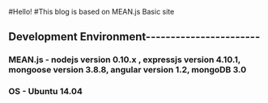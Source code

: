 #Hello!
#This blog is based on MEAN.js Basic site
## Development Environment-----------------------
### MEAN.js - nodejs version 0.10.x , expressjs version 4.10.1, mongoose version 3.8.8, angular version 1.2, mongoDB 3.0
### OS - Ubuntu 14.04

